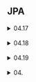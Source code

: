 <h2>JPA</h2>

<details>
  <summary>
    04.17
  </summary>
  <ul dir="auto">
    <br>
    
    jpql (sql문 사용)
    queryDSL (jsql에서 좀 더 발전)

    Model 값 출력
     ${} : EL
     <c:forEach> : JSTL -> for 문 대신 처리 class
     자주쓰는 명령어를 tag로 바꾼,
    
    Controller
      model.addAttribute("name", "shin" );
      return "view"  // view.jsp에 전달
      
    view.jsp  ->
      <% =model.getAttribute("name") %>  // java 문법 꺼낼 때
      ${ name }

    -----------------------
    bean : instance static (static = 한 개만 가능)
    
    Class car { } class : car</ul>
    
    static - compile시 미리 생성

    
    Reference type
      Car myCar = new Car();  // heap (tree)
      instance : myCar

    
    Primitive type
      int num = 3;     // stack : 메모리에서 일부만 동작
      instance : num   // 
</details>
<br>
<details>
  <summary>
    04.18
  </summary>
  <ul dir="auto">
    <br>
    <li>Mustache 문법 참조 사이트 : https://bibi6666667.tistory.com/269</li>

    Spring      <->        jap        <->              h2 db
                           orm
                           java 문법(class 사용)
                           .save(boardVo) - (insert)
                           sql -> (대신) JPQL or QueryDSL
                           
    {{ }} = model.getAttribute                       

    a href & from tag = GetMapping
    reqmap 대신 rest (하나의 주소를 method를 바꿔서 다른일을 하게끔 : CRUD)

    form tag안 input type들을 request
    name 안의 변수를(name="title") Controller에 전송
    submit 누르면 action의 주소로 이동

    POST로 적으면 F12 payload에 form data (입력한 데이터가 담겨서 전송)

    ---------------------------

    Regacy = 변수로 받아짐
    Boot   = 객체로 받는 형태로 바뀜 (Dto = Vo)

    ---------------------------

                         entity가 생성&실행 ->  h2 create table 수행

                        class(vo)       class(entity)        jpa
    write.mustache  ->  articleDto  ->  Article       ->                 ->       h2
    title               title           id                 .save()               Article table
    content             content         title               (INSERT)
                                        content


    -----------------------------------

    정보 전달법
      POST 방식 From Data    : /articles/Write
      Get  방식 QueryStirng  : /articles?id=1  (데이터가 QS에 담김)
               PathVariable : /articles/1  -> REST에서 사용 하는 GET 방식

    
    /*
    자료를 하나씩 채우는 형식
    ArrayList 사이즈가 0이됨
    
    List<MenuVo> menuList = new ArrayList<>();
    if(menuList.size() == 0 ) // 자료가 없으면
    while 문 돌리면서 조회..?
    
    
    
    MenuVo  menuVo = null;
     menuVo = new MenuVo(1, '');
    if(menuVo == null) // 조회한 자료가 없으면
    
    
    한 개만 조회했으니 orElse
    */
    
    
</details>
<br>
<details>
  <summary>
    04.19
  </summary>
  <ul dir="auto">
    <br>
    <li>Spring 공홈 JPA 참조 사이트 : https://spring.io/projects/spring-data-jpa#samples</li>

    persist 영속 : entity를 .save 명령으로 insert

    hibernate에서 orm을 지원/사용
    ORM = java class db 연결

    -----------------------------------------------------

    				                                  @Entity               h2 db table
    write.mustache   ->    ArticleDto    ->    Article         ->   Article
    title                  title               id(번호자동증가)
    content                content             title 
                                               content
    
    
    
    p197 ~ 변경 수정, 삭제
    
    		                   vo		                @Entity               h2 db table
    write.mustache   ->    ArticleForm    ->    Article         ->    Article
    title                  id                   id(번호자동증가)
    content                content              title 
                           title                content
                                                getter/setter

    teg -> 이미지로 = view rendering

    -----------------------------------------------------------

    REST API

    페이지 이동 x --> view가 다함(html js, mustache) CRUD
     결과 data만 client에 내려보내는 형식
      data(json{대표}, xml, html, csv) --> server 기능만 하게끔.
         html + js => 서버 데이터 요청
         이 데이터는 json/xml으로 내려옴 
          -> 1. js(XHR: XMLHttpRequest)로 불러옴 (옛날 방식 - 개념만 알고)
             2. $.ajax() -> jquery 사용 (읽을 줄 알아야함) 
             3. axios
             4. fetch()
         

    /Board
    method
    GET    ->   @GetMapping("/Board")     -->  select
    GET    ->   @GetMapping("/Board/2")   -->  selecct where
    POST   ->   @PostMapping("/Board")    -->  insert
    
    -------------------------------------------------------------
    
    PUT    ->   @PutMapping("/Board")     -->  update (전체) where
    PATCH  ->   @PatchMapping("/Board")   -->  update (부분) where
    DELET  ->   @DeleteMapping("/Board")  -->  delete where 





    /Board/WriteForm --> 예전
    입력받으면 return해서 mus에 보내거나 jsp로 보냄
    페이지 이동을 cont가 담당
    
</details>
<br>
<details>
  <summary>
    04.
  </summary>
  <ul dir="auto">
    <br>
    <li></li>


